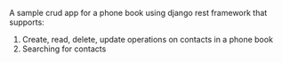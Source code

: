 A sample crud app for a phone book using django rest framework that supports:

1. Create, read, delete, update operations on contacts in a phone book
2. Searching for contacts
